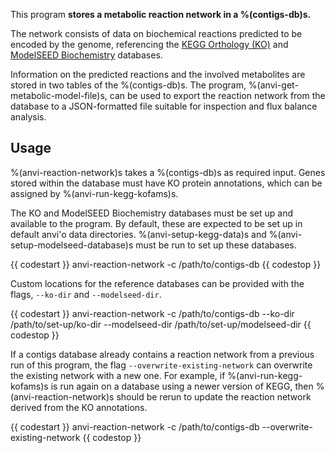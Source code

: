 This program **stores a metabolic reaction network in a %(contigs-db)s.**

The network consists of data on biochemical reactions predicted to be encoded by the genome, referencing the [KEGG Orthology (KO)](https://www.genome.jp/kegg/ko.html) and [ModelSEED Biochemistry](https://github.com/ModelSEED/ModelSEEDDatabase) databases.

Information on the predicted reactions and the involved metabolites are stored in two tables of the %(contigs-db)s. The program, %(anvi-get-metabolic-model-file)s, can be used to export the reaction network from the database to a JSON-formatted file suitable for inspection and flux balance analysis.

## Usage

%(anvi-reaction-network)s takes a %(contigs-db)s as required input. Genes stored within the database must have KO protein annotations, which can be assigned by %(anvi-run-kegg-kofams)s.

The KO and ModelSEED Biochemistry databases must be set up and available to the program. By default, these are expected to be set up in default anvi'o data directories. %(anvi-setup-kegg-data)s and %(anvi-setup-modelseed-database)s must be run to set up these databases.

{{ codestart }}
anvi-reaction-network -c /path/to/contigs-db
{{ codestop }}

Custom locations for the reference databases can be provided with the flags, `--ko-dir` and `--modelseed-dir`.

{{ codestart }}
anvi-reaction-network -c /path/to/contigs-db --ko-dir /path/to/set-up/ko-dir --modelseed-dir /path/to/set-up/modelseed-dir
{{ codestop }}

If a contigs database already contains a reaction network from a previous run of this program, the flag `--overwrite-existing-network` can overwrite the existing network with a new one. For example, if %(anvi-run-kegg-kofams)s is run again on a database using a newer version of KEGG, then %(anvi-reaction-network)s should be rerun to update the reaction network derived from the KO annotations.

{{ codestart }}
anvi-reaction-network -c /path/to/contigs-db --overwrite-existing-network
{{ codestop }}
